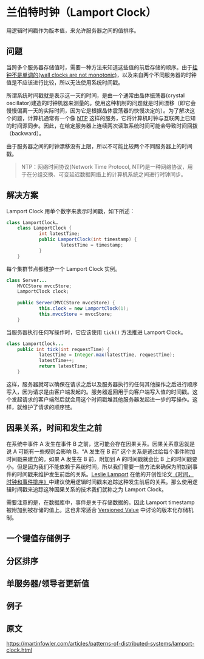 # 兰伯特时钟（Lamport Clock）

用逻辑时间戳作为版本值，来允许服务器之间的值排序。

## 问题

当跨多个服务器存储值时，需要一种方法来知道这些值的前后存储的顺序。由于[挂钟不是单调的(wall clocks are not monotonic)](https://martinfowler.com/articles/patterns-of-distributed-systems/time-bound-lease.html#wall-clock-not-monotonic)，以及来自两个不同服务器的时钟值是不应该进行比较，所以无法使用系统时间戳。

所谓系统时间戳就是表示这一天的时间，是由一个通常由晶体振荡器(crystal oscillator)建造的时钟机器来测量的。使用这种机制的问题就是时间漂移（即它会慢慢偏离一天的实际时间，因为它是根据晶体震荡器的快慢决定的）。为了解决这个问题，计算机通常有一个像 [NTP](https://en.wikipedia.org/wiki/Network_Time_Protocol) 这样的服务，它将计算机时钟与互联网上已知的时间源同步。因此，在给定服务器上连续两次读取系统时间可能会导致时间回拨（backward）。

由于服务器之间的时钟漂移没有上限，所以不可能比较两个不同服务器上的时间戳。

> NTP：网络时间协议(Network Time Protocol, NTP)是一种网络协议，用于在分组交换、可变延迟数据网络上的计算机系统之间进行时钟同步。

## 解决方案

Lamport Clock 用单个数字来表示时间戳，如下所述：

```java
class LamportClock…
	class LamportClock {
			int latestTime;
			public LamportClock(int timestamp) {
					latestTime = timestamp;
			}
	}
```

每个集群节点都维护一个 Lamport Clock 实例。

```java
class Server...
	MVCCStore mvccStore;
	LamportClock clock;
	
	public Server(MVCCStore mvccStore) {
			this.clock = new LamportClock(1);
			this.mvccStore = mvccStore;
	}
```

当服务器执行任何写操作时，它应该使用 `tick()` 方法推进 Lamport Clock。

```java
class LamportClock...
	public int tick(int requestTime) {
			latestTime = Integer.max(latestTime, requestTime);
			latestTime++;
			return latestTime;
	}
```

这样，服务器就可以确保在请求之后以及服务器执行的任何其他操作之后进行顺序写入，因为请求是由客户端发起的。服务器返回用于向客户端写入值的时间戳。这个发起请求的客户端然后就会用这个时间戳堆其他服务器发起进一步的写操作。这样，就维护了请求的顺序链。

## 因果关系，时间和发生之前

在系统中事件 A 发生在事件 B 之前，这可能会存在因果关系。因果关系意思就是说 A 可能有一些规则会影响 B。“A 发生在 B 前” 这个关系是通过给每个事件附加时间戳来建立的。如果 A 发生在 B 前，附加到 A 的时间戳就会比 B 上的时间戳要小。但是因为我们不能依赖于系统时间，所以我们需要一些方法来确保为附加到事件的时间戳来维护发生前后的关系。[Leslie Lamport](https://en.wikipedia.org/wiki/Leslie_Lamport) 在他的开创性论文[《时间，时钟和事件排序》](https://lamport.azurewebsites.net/pubs/time-clocks.pdf)中建议使用逻辑时间戳来追踪这种发生前后的关系。那么使用逻辑时间戳来追踪这种因果关系的技术我们就称之为 Lamport Clock。

需要注意的是，在数据库中，事件是关于存储数据的。因此 Lamport timestamp 被附加到被存储的值上。这也非常适合 [Versioned Value](Versioned-Value.md) 中讨论的版本化存储机制。

## 一个键值存储例子



## 分区排序

## 单服务器/领导者更新值

## 例子

## 原文

https://martinfowler.com/articles/patterns-of-distributed-systems/lamport-clock.html